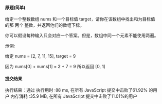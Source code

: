 #### 原题(简单)

给定一个整数数组 nums 和一个目标值 target，请你在该数组中找出和为目标值的那 两个 整数，并返回他们的数组下标。

你可以假设每种输入只会对应一个答案。但是，数组中同一个元素不能使用两遍。

示例:

给定 nums = [2, 7, 11, 15], target = 9

因为 nums[0] + nums[1] = 2 + 7 = 9
所以返回 [0, 1]

#### 提交结果

执行结果：通过
执行用时 :88 ms, 在所有 JavaScript 提交中击败了61.92% 的用户
内存消耗 :35.9 MB, 在所有 JavaScript 提交中击败了11.01%的用户
